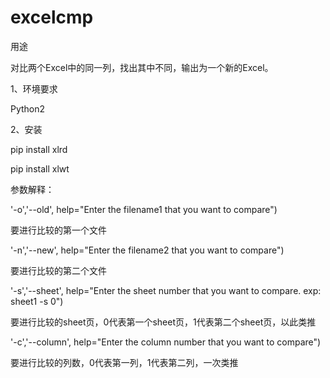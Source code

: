 # excelcmp
用途

对比两个Excel中的同一列，找出其中不同，输出为一个新的Excel。

1、环境要求

Python2

2、安装

pip install xlrd

pip install xlwt

参数解释：

'-o','--old', help="Enter the filename1 that you want to compare")

要进行比较的第一个文件

'-n','--new', help="Enter the filename2 that you want to compare")

要进行比较的第二个文件

'-s','--sheet', help="Enter the sheet number that you want to compare. exp: sheet1 -s 0")

要进行比较的sheet页，0代表第一个sheet页，1代表第二个sheet页，以此类推

'-c','--column', help="Enter the column number that you want to compare")

要进行比较的列数，0代表第一列，1代表第二列，一次类推

